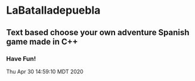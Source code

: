 # LaBatalladepuebla

## Text based choose your own adventure Spanish game made in C++

### Have Fun!


Thu Apr 30 14:59:10 MDT 2020
